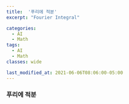 ```yaml
---
title:  '푸리에 적분'
excerpt: "Fourier Integral"

categories:
  - AI
  - Math
tags:
  - AI
  - Math
classes: wide

last_modified_at: 2021-06-06T08:06:00-05:00
---
```


### 푸리에 적분
